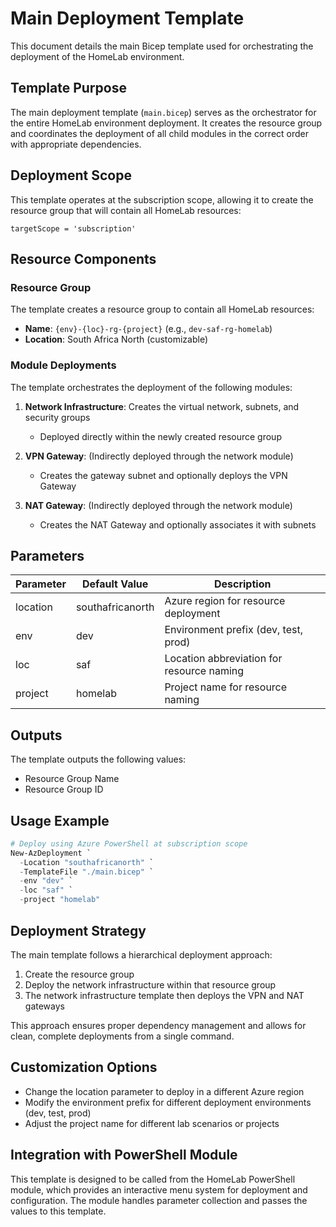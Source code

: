 # Main Deployment Template

This document details the main Bicep template used for orchestrating the deployment of the HomeLab environment.

## Template Purpose

The main deployment template (`main.bicep`) serves as the orchestrator for the entire HomeLab environment deployment. It creates the resource group and coordinates the deployment of all child modules in the correct order with appropriate dependencies.

## Deployment Scope

This template operates at the subscription scope, allowing it to create the resource group that will contain all HomeLab resources:

```bicep
targetScope = 'subscription'
```

## Resource Components

### Resource Group

The template creates a resource group to contain all HomeLab resources:

- **Name**: `{env}-{loc}-rg-{project}` (e.g., `dev-saf-rg-homelab`)
- **Location**: South Africa North (customizable)

### Module Deployments

The template orchestrates the deployment of the following modules:

1. **Network Infrastructure**: Creates the virtual network, subnets, and security groups
   - Deployed directly within the newly created resource group

2. **VPN Gateway**: (Indirectly deployed through the network module)
   - Creates the gateway subnet and optionally deploys the VPN Gateway

3. **NAT Gateway**: (Indirectly deployed through the network module)
   - Creates the NAT Gateway and optionally associates it with subnets

## Parameters

| Parameter | Default Value | Description |
|-----------|---------------|-------------|
| location | southafricanorth | Azure region for resource deployment |
| env | dev | Environment prefix (dev, test, prod) |
| loc | saf | Location abbreviation for resource naming |
| project | homelab | Project name for resource naming |

## Outputs

The template outputs the following values:

- Resource Group Name
- Resource Group ID

## Usage Example

```powershell
# Deploy using Azure PowerShell at subscription scope
New-AzDeployment `
  -Location "southafricanorth" `
  -TemplateFile "./main.bicep" `
  -env "dev" `
  -loc "saf" `
  -project "homelab"
```

## Deployment Strategy

The main template follows a hierarchical deployment approach:

1. Create the resource group
2. Deploy the network infrastructure within that resource group
3. The network infrastructure template then deploys the VPN and NAT gateways

This approach ensures proper dependency management and allows for clean, complete deployments from a single command.

## Customization Options

- Change the location parameter to deploy in a different Azure region
- Modify the environment prefix for different deployment environments (dev, test, prod)
- Adjust the project name for different lab scenarios or projects

## Integration with PowerShell Module

This template is designed to be called from the HomeLab PowerShell module, which provides an interactive menu system for deployment and configuration. The module handles parameter collection and passes the values to this template.
